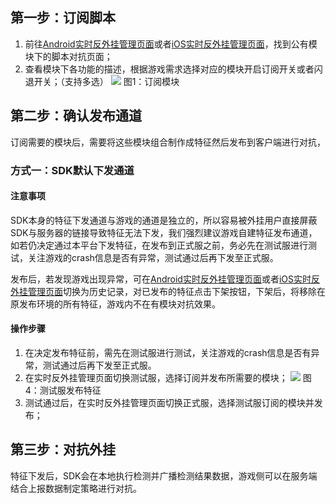 ## 第一步：订阅脚本

1. 前往[Android实时反外挂管理页面](#/console/service/confront)或者[iOS实时反外挂管理页面](#/console/service/ios-confront)，找到公有模块下的脚本对抗页面；
2. 查看模块下各功能的描述，根据游戏需求选择对应的模块开启订阅开关或者闪退开关；（支持多选）
   ![ ](/docs/ACE-doc/10_mobile-SDK/50/1.png)
   <span class="legend">图1：订阅模块</span>

## 第二步：确认发布通道

订阅需要的模块后，需要将这些模块组合制作成特征然后发布到客户端进行对抗，

### 方式一：SDK默认下发通道

#### 注意事项

SDK本身的特征下发通道与游戏的通道是独立的，所以容易被外挂用户直接屏蔽SDK与服务器的链接导致特征无法下发，我们强烈建议游戏自建特征发布通道，如若仍决定通过本平台下发特征，在发布到正式服之前，务必先在测试服进行测试，关注游戏的crash信息是否有异常，测试通过后再下发至正式服。

发布后，若发现游戏出现异常，可在[Android实时反外挂管理页面](#/console/service/confront)或者[iOS实时反外挂管理页面](#/console/service/ios-confront)切换为历史记录，对已发布的特征点击下架按钮，下架后，将移除在原发布环境的所有特征，游戏内不在有模块对抗效果。

#### 操作步骤

1. 在决定发布特征前，需先在测试服进行测试，关注游戏的crash信息是否有异常，测试通过后再下发至正式服。
2. 在实时反外挂管理页面切换测试服，选择订阅并发布所需要的模块；
   ![ ](/docs/ACE-doc/10_mobile-SDK/50/2.png)
   <span class="legend">图4：测试服发布特征</span>
3. 测试通过后，在实时反外挂管理页面切换正式服，选择测试服订阅的模块并发布；

## 第三步：对抗外挂

特征下发后，SDK会在本地执行检测并广播检测结果数据，游戏侧可以在服务端结合上报数据制定策略进行对抗。


